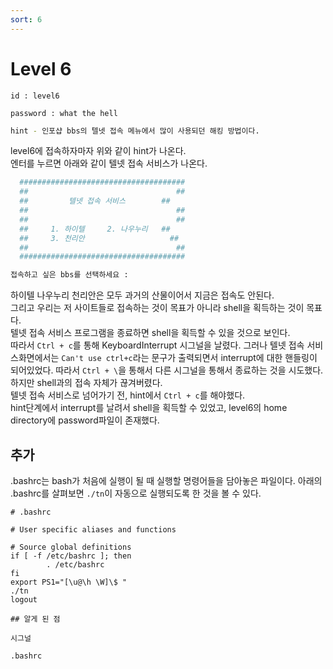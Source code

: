 ```yaml
---
sort: 6
---
```


# Level 6

```note
id : level6

password : what the hell
```

```bash
hint - 인포샵 bbs의 텔넷 접속 메뉴에서 많이 사용되던 해킹 방법이다.
```

level6에 접속하자마자 위와 같이 hint가 나온다.<br>
엔터를 누르면 아래와 같이 텔넷 접속 서비스가 나온다.

```bash
  #####################################
  ##                                 ##
  ##         텔넷 접속 서비스        ##
  ##                                 ##
  ##                                 ##
  ##     1. 하이텔     2. 나우누리   ##
  ##     3. 천리안                   ##
  ##                                 ##
  #####################################

접속하고 싶은 bbs를 선택하세요 : 
```

하이텔 나우누리 천리안은 모두 과거의 산물이어서 지금은 접속도 안된다.<br>
그리고 우리는 저 사이트들로 접속하는 것이 목표가 아니라 shell을 획득하는 것이 목표다.<br>
텔넷 접속 서비스 프로그램을 종료하면 shell을 획득할 수 있을 것으로 보인다.<br>
따라서 `Ctrl + c`를 통해 KeyboardInterrupt 시그널을 날렸다. 그러나 텔넷 접속 서비스화면에서는 `Can't use ctrl+c`라는 문구가 출력되면서 interrupt에 대한 핸들링이 되어있었다. 따라서 `Ctrl + \`을 통해서 다른 시그널을 통해서 종료하는 것을 시도했다. 하지만 shell과의 접속 자체가 끊겨버렸다.<br>
텔넷 접속 서비스로 넘어가기 전, hint에서 `Ctrl + c`를 해야했다.<br>
hint단계에서 interrupt를 날려서 shell을 획득할 수 있었고, level6의 home directory에 password파일이 존재했다.

## 추가

.bashrc는 bash가 처음에 실행이 될 때 실행할 명령어들을 담아놓은 파일이다. 아래의 .bashrc를 살펴보면 `./tn`이 자동으로 실행되도록 한 것을 볼 수 있다.

```
# .bashrc

# User specific aliases and functions

# Source global definitions
if [ -f /etc/bashrc ]; then
        . /etc/bashrc
fi
export PS1="[\u@\h \W]\$ "
./tn
logout
```

```tip
## 알게 된 점

시그널

.bashrc
```